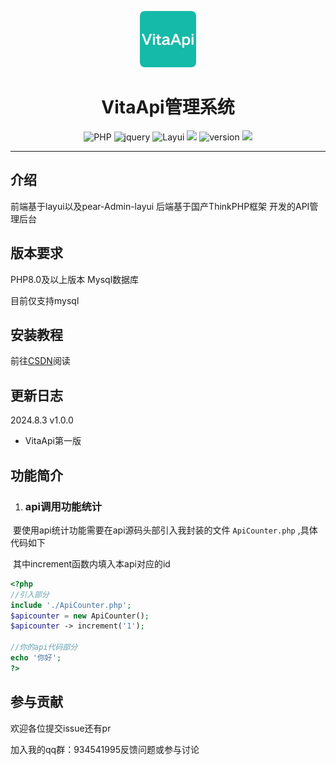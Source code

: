 <p align="center">
<img  src="./img/logo.png" width="90px" height="90px">
</p>
<h1 align="center">VitaApi管理系统</h1>
<p align="center">
  <img src="https://img.shields.io/badge/PHP-8.0+-blue" alt="PHP"/>
  <img src="https://img.shields.io/badge/jquery-orange" alt="jquery"/>
  <img src="https://img.shields.io/badge/Layui-green" alt="Layui"/>
  <img src="https://img.shields.io/badge/ThinkPHP-6.1-green"/>
  <img src="https://img.shields.io/badge/Version-v1.0.0-blue" alt="version"/>
  <img src="https://img.shields.io/badge/萌新源API管理系统-续作-green"/>
</p>
<hr>



## 介绍
前端基于layui以及pear-Admin-layui
后端基于国产ThinkPHP框架
开发的API管理后台

## 版本要求
PHP8.0及以上版本
Mysql数据库

目前仅支持mysql

## 安装教程

前往[CSDN](https://blog.csdn.net/m0_66648798/article/details/140888896)阅读

## 更新日志

2024.8.3 v1.0.0

- VitaApi第一版



## 功能简介

1. ### api调用功能统计

​	要使用api统计功能需要在api源码头部引入我封装的文件 `ApiCounter.php` ,具体代码如下

​	其中increment函数内填入本api对应的id

```php
<?php
//引入部分
include './ApiCounter.php';
$apicounter = new ApiCounter();
$apicounter -> increment('1');

//你的api代码部分
echo '你好';
?>
```



## 参与贡献

欢迎各位提交issue还有pr

加入我的qq群：934541995反馈问题或参与讨论
